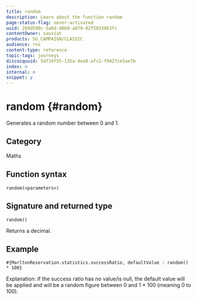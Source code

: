```yaml
---
title: random
description: Learn about the function random
page-status-flag: never-activated
uuid: 269d590c-5a6d-40b9-a879-02f5033863fc
contentOwner: sauviat
products: SG_CAMPAIGN/CLASSIC
audience: rns
content-type: reference
topic-tags: journeys
discoiquuid: 5df34f55-135a-4ea8-afc2-f9427ce5ae7b
index: n
internal: n
snippet: y
---
```


# random {#random}

Generates a random number between 0 and 1.

## Category

Maths

## Function syntax

`random(<parameters>)`

## Signature and returned type

`random()`

Returns a decimal.

## Example

`#{MarltonReservation.statistics.successRatio, defaultValue : random() * 100}`

Explanation: if the success ratio has no value/is null, the default value will be applied and will be a random figure between 0 and 1 * 100 (meaning 0 to 100).

